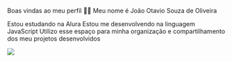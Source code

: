 Boas vindas ao meu perfil 💙💙
Meu nome é João Otavio Souza de Oliveira

Estou estudando na Alura
Estou me desenvolvendo na linguagem JavaScript
Utilizo esse espaço para minha organização e compartilhamento dos meu projetos desenvolvidos

![](https://media1.tenor.com/m/aCQCvMeiHQMAAAAC/leah-zakrzewski.gif)
